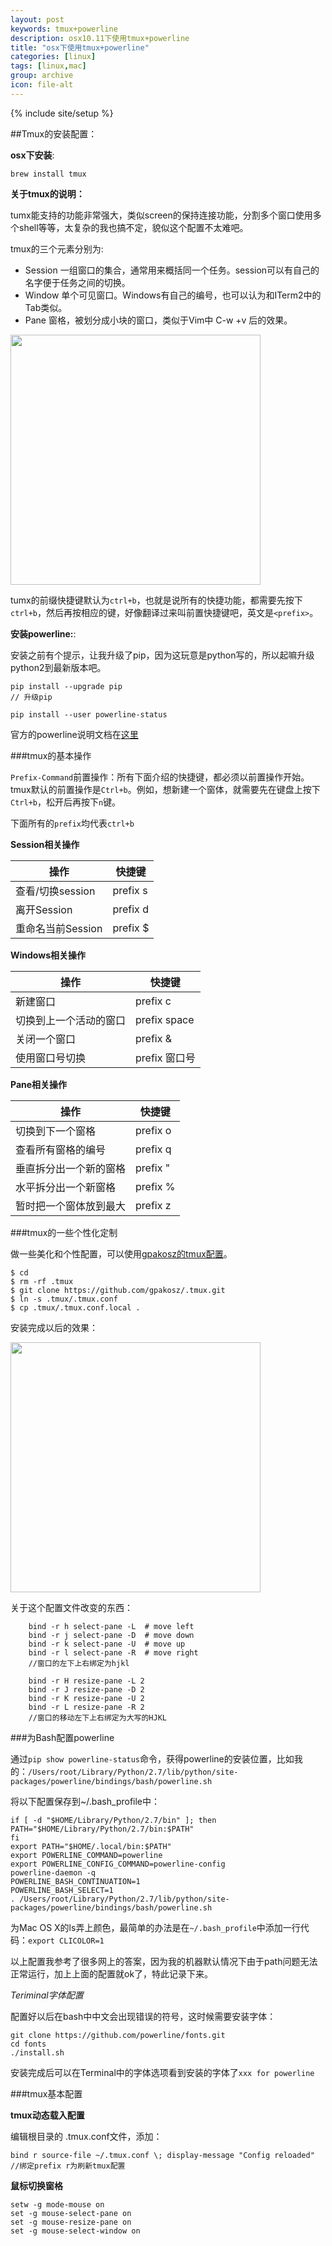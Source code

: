 ```yaml
---
layout: post
keywords: tmux+powerline
description: osx10.11下使用tmux+powerline
title: "osx下使用tmux+powerline"
categories: [linux]
tags: [linux,mac]
group: archive
icon: file-alt
---
```

{% include site/setup %}

##Tmux的安装配置：  

**osx下安装**:  

	brew install tmux  
	
**关于tmux的说明：**  

tumx能支持的功能非常强大，类似screen的保持连接功能，分割多个窗口使用多个shell等等，太复杂的我也搞不定，貌似这个配置不太难吧。  

tmux的三个元素分别为:  

* Session 一组窗口的集合，通常用来概括同一个任务。session可以有自己的名字便于任务之间的切换。  
* Window 单个可见窗口。Windows有自己的编号，也可以认为和ITerm2中的Tab类似。  
* Pane 窗格，被划分成小块的窗口，类似于Vim中 C-w +v 后的效果。  

<img src="http://cenalulu.github.io/images/linux/tmux/concept.jpg" width="400" height="400"/>

tumx的前缀快捷键默认为`ctrl+b`，也就是说所有的快捷功能，都需要先按下`ctrl+b`，然后再按相应的键，好像翻译过来叫前置快捷键吧，英文是`<prefix>`。  

**安装powerline:**:  

安装之前有个提示，让我升级了pip，因为这玩意是python写的，所以起嘛升级python2到最新版本吧。  

	pip install --upgrade pip  
	// 升级pip  
	
	pip install --user powerline-status  
	
官方的powerline说明文档在[这里](http://powerline.readthedocs.io/en/latest/installation/osx.html)   
   

###tmux的基本操作  

`Prefix-Command`前置操作：所有下面介绍的快捷键，都必须以前置操作开始。tmux默认的前置操作是`Ctrl+b`。例如，想新建一个窗体，就需要先在键盘上按下`Ctrl+b`，松开后再按下`n`键。  

下面所有的`prefix`均代表`ctrl+b`    

**Session相关操作**  

操作              | 快捷键 
-----------------| ------
查看/切换session  | prefix s
离开Session       | prefix d
重命名当前Session  | prefix \$  

**Windows相关操作**    

操作              | 快捷键 
-----------------| ------
新建窗口          | prefix c
切换到上一个活动的窗口 | prefix space
关闭一个窗口       | prefix  \&
使用窗口号切换     | prefix 窗口号  

**Pane相关操作**  

操作              | 快捷键 
-----------------| ------
切换到下一个窗格    |  prefix o
查看所有窗格的编号  |  prefix q
垂直拆分出一个新的窗格 | prefix \"
水平拆分出一个新窗格   | prefix %
暂时把一个窗体放到最大  | prefix z    


###tmux的一些个性化定制  

做一些美化和个性配置，可以使用[gpakosz的tmux配置](https://github.com/gpakosz/.tmux)。  


	$ cd  
	$ rm -rf .tmux  
	$ git clone https://github.com/gpakosz/.tmux.git  
	$ ln -s .tmux/.tmux.conf  
	$ cp .tmux/.tmux.conf.local .    
  
安装完成以后的效果：  

<img src="http://cenalulu.github.io/images/linux/tmux/tmux_screenshot.png" width="400" height="400" />  

关于这个配置文件改变的东西：  

```shell
	bind -r h select-pane -L  # move left
	bind -r j select-pane -D  # move down
	bind -r k select-pane -U  # move up
	bind -r l select-pane -R  # move right
	//窗口的左下上右绑定为hjkl  
	
	bind -r H resize-pane -L 2
	bind -r J resize-pane -D 2
	bind -r K resize-pane -U 2
	bind -r L resize-pane -R 2
	//窗口的移动左下上右绑定为大写的HJKL
```
###为Bash配置powerline  

通过`pip show powerline-status`命令，获得powerline的安装位置，比如我的：`/Users/root/Library/Python/2.7/lib/python/site-packages/powerline/bindings/bash/powerline.sh`    

将以下配置保存到~/.bash_profile中：  

	if [ -d "$HOME/Library/Python/2.7/bin" ]; then
    PATH="$HOME/Library/Python/2.7/bin:$PATH"
	fi  
	export PATH="$HOME/.local/bin:$PATH"
	export POWERLINE_COMMAND=powerline
	export POWERLINE_CONFIG_COMMAND=powerline-config
	powerline-daemon -q
	POWERLINE_BASH_CONTINUATION=1
	POWERLINE_BASH_SELECT=1
	. /Users/root/Library/Python/2.7/lib/python/site-packages/powerline/bindings/bash/powerline.sh 

为Mac OS X的ls弄上颜色，最简单的办法是在`~/.bash_profile`中添加一行代码：`export CLICOLOR=1`  

以上配置我参考了很多网上的答案，因为我的机器默认情况下由于path问题无法正常运行，加上上面的配置就ok了，特此记录下来。   

*Teriminal字体配置*  

配置好以后在bash中中文会出现错误的符号，这时候需要安装字体：  

	git clone https://github.com/powerline/fonts.git  
	cd fonts  
	./install.sh  
	
安装完成后可以在Terminal中的字体选项看到安装的字体了`xxx for powerline`  

###tmux基本配置  

**tmux动态载入配置**  

编辑根目录的 .tmux.conf文件，添加：  

	bind r source-file ~/.tmux.conf \; display-message "Config reloaded"  
	//绑定prefix r为刷新tmux配置  
	
**鼠标切换窗格**  

```
setw -g mode-mouse on
set -g mouse-select-pane on
set -g mouse-resize-pane on
set -g mouse-select-window on
```

	

	 




 




    



    

    
    


